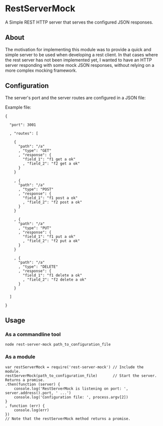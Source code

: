 # RestServerMock

  A Simple REST HTTP server that serves the configured JSON responses.

## About

  The motivation for implementing this module was to provide a quick and simple server to be used
  when developing a rest client.
  In that cases where the rest server has not been implemented yet,
  I wanted to have an HTTP server responding with some mock JSON responses,
  without relying on a more complex mocking framework.

## Configuration

  The server's port and the server routes are configured in a JSON file:

  Example file:
  ```
  {

    "port": 3001

    , "routes": [

      {
        "path": "/a"
        , "type": "GET"
        , "response": {
          "field_1": "f1 get a ok"
          , "field_2": "f2 get a ok"
        }
      }

      , {
        "path": "/a"
        , "type": "POST"
        , "response": {
          "field_1": "f1 post a ok"
          , "field_2": "f2 post a ok"
        }
      }

      , {
        "path": "/a"
        , "type": "PUT"
        , "response": {
          "field_1": "f1 put a ok"
          , "field_2": "f2 put a ok"
        }
      }

      , {
        "path": "/a"
        , "type": "DELETE"
        , "response": {
          "field_1": "f1 delete a ok"
          , "field_2": "f2 delete a ok"
        }
      }

    ]

  }
  ```
## Usage

### As a commandline tool

```
node rest-server-mock path_to_configuration_file
```

### As a module

```
var restServerMock = require('rest-server-mock') // Include the module.
restServerMock(path_to_configuration_file)       // Start the server. Returns a promise.
.then(function (server) {
    console.log('RestServerMock is listening on port: ', server.address().port, ' ...')
    console.log('Configuration file: ', process.argv[2])
}
, function (err) {
    console.log(err)
})
// Note that the restServerMock method returns a promise.
```

